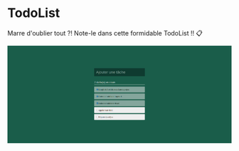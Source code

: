 # TodoList

Marre d'oublier tout ?! Note-le dans cette formidable TodoList !! 📋

![image du projet TodoList](src/assets/screenshot.png)

